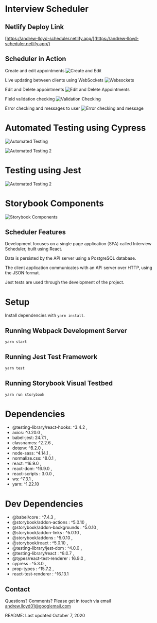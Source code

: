 # Interview Scheduler

## Netlify Deploy Link

[https://andrew-lloyd-scheduler.netlify.app/](https://andrew-lloyd-scheduler.netlify.app/)

## Scheduler in Action

Create and edit appointments
![Create and Edit](docs/CreateEdit.gif)

Live updating between clients using WebSockets
![Websockets](docs/WebSockets.gif)

Edit and Delete appointments
![Edit and Delete Appointments](docs/EditDelete.gif)

Field validation checking
![Validation Checking](docs/validationchecking.gif)

Error checking and messages to user
![Error checking and message](docs/ErrorChecking.gif)

# Automated Testing using Cypress

![Automated Testing](https://j.gifs.com/xn3MWn.gif)

![Automated Testing 2](https://j.gifs.com/E8jkLK.gif)

# Testing using Jest

![Automated Testing 2](docs/JestTests.gif)

# Storybook Components

![Storybook Components](docs/storybook.gif)

## Scheduler Features

Development focuses on a single page application (SPA) called Interview Scheduler, built using React.

Data is persisted by the API server using a PostgreSQL database.

The client application communicates with an API server over HTTP, using the JSON format.

Jest tests are used through the development of the project.

# Setup

Install dependencies with `yarn install`.

## Running Webpack Development Server

```sh
yarn start
```

## Running Jest Test Framework

```sh
yarn test
```

## Running Storybook Visual Testbed

```sh
yarn run storybook
```

# Dependencies

- @testing-library/react-hooks: ^3.4.2 ,
- axios: ^0.20.0 ,
- babel-jest: 24.7.1 ,
- classnames: ^2.2.6 ,
- dotenv: ^8.2.0 ,
- node-sass: ^4.14.1 ,
- normalize.css: ^8.0.1 ,
- react: ^16.9.0 ,
- react-dom: ^16.9.0 ,
- react-scripts : 3.0.0 ,
- ws: ^7.3.1 ,
- yarn: ^1.22.10

# Dev Dependencies

- @babel/core : ^7.4.3 ,
- @storybook/addon-actions : ^5.0.10 ,
- @storybook/addon-backgrounds : ^5.0.10 ,
- @storybook/addon-links : ^5.0.10 ,
- @storybook/addons : ^5.0.10 ,
- @storybook/react : ^5.0.10 ,
- @testing-library/jest-dom : ^4.0.0 ,
- @testing-library/react : ^8.0.7 ,
- @types/react-test-renderer : 16.9.0 ,
- cypress : ^5.3.0 ,
- prop-types : ^15.7.2 ,
- react-test-renderer : ^16.13.1

## Contact

Questions? Comments? Please get in touch via email <andrew.lloyd01@googlemail.com>

README: Last updated October 7, 2020
